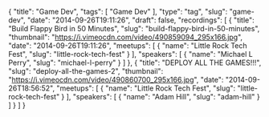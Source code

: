 {
  "title": "Game Dev",
  "tags": [
    "Game Dev"
  ],
  "type": "tag",
  "slug": "game-dev",
  "date": "2014-09-26T19:11:26",
  "draft": false,
  "recordings": [
    {
      "title": "Build Flappy Bird in 50 Minutes",
      "slug": "build-flappy-bird-in-50-minutes",
      "thumbnail": "https://i.vimeocdn.com/video/490859094_295x166.jpg",
      "date": "2014-09-26T19:11:26",
      "meetups": [
        {
          "name": "Little Rock Tech Fest",
          "slug": "little-rock-tech-fest"
        }
      ],
      "speakers": [
        {
          "name": "Michael L Perry",
          "slug": "michael-l-perry"
        }
      ]
    },
    {
      "title": "DEPLOY ALL THE GAMES!!!",
      "slug": "deploy-all-the-games-2",
      "thumbnail": "https://i.vimeocdn.com/video/490860700_295x166.jpg",
      "date": "2014-09-26T18:56:52",
      "meetups": [
        {
          "name": "Little Rock Tech Fest",
          "slug": "little-rock-tech-fest"
        }
      ],
      "speakers": [
        {
          "name": "Adam Hill",
          "slug": "adam-hill"
        }
      ]
    }
  ]
}